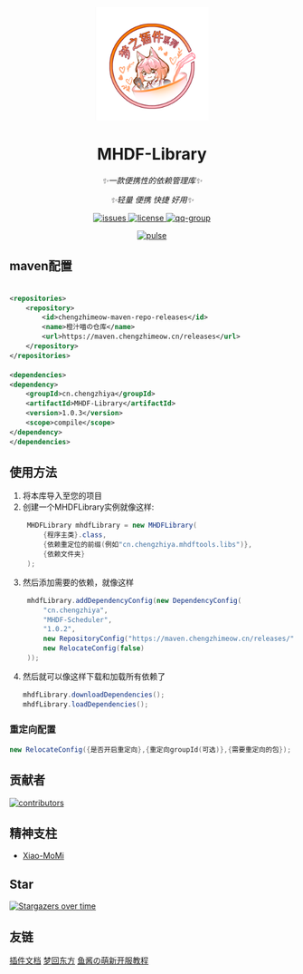 <p align="center">
   <img src="./Logo.png" width="200px" height="200px" alt="MHDF-Library">
</p>

<div align="center">

# MHDF-Library

_✨一款便携性的依赖管理库✨_

_✨轻量 便携 快捷 好用✨_

</div>

<p align="center">
    <a href="https://github.com/ChengZhiMeow/MHDF-Library/issues">
        <img src="https://img.shields.io/github/issues/ChengZhiMeow/MHDF-Library?style=flat-square" alt="issues">
    </a>
    <a href="https://github.com/ChengZhiMeow/MHDF-Library/blob/main/LICENSE">
        <img src="https://img.shields.io/github/license/ChengZhiMeow/MHDF-Library?style=flat-square" alt="license">
    </a>
    <a href="https://qm.qq.com/cgi-bin/qm/qr?k=T047YB6lHNMMcMuVlK_hGBcT5HNESxMA&jump_from=webapi&authKey=0/IFGIO6xLjjHB2YKF7laLxkKWbtWbDhb1lt//m7GgbElJSWdRZ8RjbWzSsufkO6">
        <img src="https://img.shields.io/badge/QQ群-129139830-brightgreen?style=flat-square" alt="qq-group">
    </a>
</p>

<div align="center">
    <a href="https://github.com/ChengZhiMeow/MHDF-Library/pulse">
        <img src="https://repobeats.axiom.co/api/embed/e58f3e1358766291db33ba451d3e90be99811f4f.svg" alt="pulse">
    </a>
</div>

## maven配置

```xml

<repositories>
    <repository>
        <id>chengzhimeow-maven-repo-releases</id>
        <name>橙汁喵の仓库</name>
        <url>https://maven.chengzhimeow.cn/releases</url>
    </repository>
</repositories>

<dependencies>
<dependency>
    <groupId>cn.chengzhiya</groupId>
    <artifactId>MHDF-Library</artifactId>
    <version>1.0.3</version>
    <scope>compile</scope>
</dependency>
</dependencies>
```

## 使用方法

1. 将本库导入至您的项目
2. 创建一个MHDFLibrary实例就像这样:
   ```java
    MHDFLibrary mhdfLibrary = new MHDFLibrary(
        {程序主类}.class,
        {依赖重定位的前缀(例如"cn.chengzhiya.mhdftools.libs")},
        {依赖文件夹}
    );
   ```
3. 然后添加需要的依赖，就像这样
   ```java
    mhdfLibrary.addDependencyConfig(new DependencyConfig(
        "cn.chengzhiya",
        "MHDF-Scheduler",
        "1.0.2",
        new RepositoryConfig("https://maven.chengzhimeow.cn/releases/"),
        new RelocateConfig(false)
    ));
   ```
4. 然后就可以像这样下载和加载所有依赖了
   ```java
   mhdfLibrary.downloadDependencies();
   mhdfLibrary.loadDependencies();
   ```

### 重定向配置

```java
new RelocateConfig({是否开启重定向},{重定向groupId(可选)},{需要重定向的包});
```

## 贡献者

<a href="https://github.com/ChengZhiMeow/MHDF-Library/graphs/contributors">
  <img src="https://stg.contrib.rocks/image?repo=ChengZhiMeow/MHDF-Library" alt="contributors"/>
</a>

## 精神支柱

- [Xiao-MoMi](https://github.com/Xiao-MoMi)

## Star

[![Stargazers over time](https://starchart.cc/ChengZhiMeow/MHDF-Library.svg?variant=adaptive)](https://starchart.cc/ChengZhiMeow/MHDF-Library)

## 友链

<div>
    <a href="https://plugin.mhdf.cn/">插件文档</a>
    <a href="https://www.mhdf.cn/">梦回东方</a>
    <a href="https://www.yuque.com/xiaoyutang-ayhvn/rnr4ym/">鱼酱の萌新开服教程</a>
</div>
